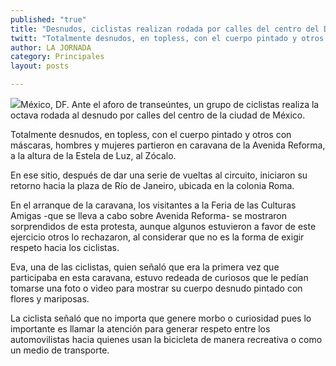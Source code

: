 ```yaml
---
published: "true"
title: "Desnudos, ciclistas realizan rodada por calles del centro del DF"
twitt: "Totalmente desnudos, en topless, con el cuerpo pintado y otros con máscaras, hombres y mujeres partieron en caravana de la Avenida Reforma, a la altura de la Estela de Luz, al Zócalo."
author: LA JORNADA
category: Principales
layout: posts

---
```


![](http://i.imgur.com/i3e5Ww3m.jpg)México, DF. Ante el aforo de transeúntes, un grupo de ciclistas realiza la octava rodada al desnudo por calles del centro de la ciudad de México.

Totalmente desnudos, en topless, con el cuerpo pintado y otros con máscaras, hombres y mujeres partieron en caravana de la Avenida Reforma, a la altura de la Estela de Luz, al Zócalo.

En ese sitio, después de dar una serie de vueltas al circuito, iniciaron su retorno hacia la plaza de Río de Janeiro, ubicada en la colonia Roma.

En el arranque de la caravana, los visitantes a la Feria de las Culturas Amigas -que se lleva a cabo sobre Avenida Reforma- se mostraron sorprendidos de esta protesta, aunque algunos estuvieron a favor de este ejercicio otros lo rechazaron, al considerar que no es la forma de exigir respeto hacia los ciclistas.

Eva, una de las ciclistas, quien señaló que era la primera vez que participaba en esta caravana, estuvo redeada de curiosos que le pedían tomarse una foto o video para mostrar su cuerpo desnudo pintado con flores y mariposas.

La ciclista señaló que no importa que genere morbo o curiosidad pues lo importante es llamar la atención para generar respeto entre los automovilistas hacia quienes usan la bicicleta de manera recreativa o como un medio de transporte.
